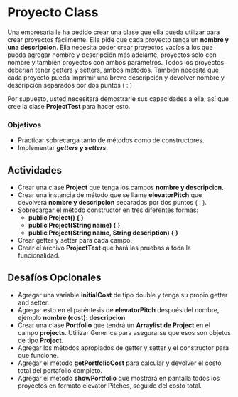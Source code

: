 # Proyecto Class
Una empresaria le ha pedido crear una clase que ella pueda utilizar para crear proyectos fácilmente. Ella pide que cada proyecto tenga un **nombre  y una descripcion**. Ella necesita poder crear proyectos vacíos a los que pueda agregar nombre y descripción más adelante, proyectos solo con nombre y también proyectos con ambos parámetros. Todos los proyectos deberían tener getters y setters, ambos métodos. También necesita que cada proyecto pueda Imprimir una breve descripción y devolver nombre y descripción separados por dos puntos ( : )

Por supuesto, usted necesitará demostrarle sus capacidades a ella, así que cree la clase **ProjectTest** para hacer esto.

### Objetivos
- Practicar sobrecarga tanto de métodos como de constructores.
- Implementar ***getters y setters***.
## Actividades
- Crear una clase **Project** que tenga los campos **nombre y descripcion.**
- Crear una instancia de método que se llame **elevatorPitch** que devolverá **nombre y descripcion** separados por dos puntos ( : ).
- Sobrecargar el método constructor en tres diferentes formas:
    * **public Project() { }**
    * **public Project(String name) { }**
    * **public Project(String name, String description) { }**
- Crear getter y setter para cada campo.
- Crear el archivo **ProjectTest** que hará las pruebas a toda la funcionalidad.
## Desafíos Opcionales
- Agregar una variable **initialCost** de tipo double y tenga su propio getter and setter.
- Agregar esto en el paréntesis de **elevatorPitch** después del nombre, ejemplo **nombre (cost): descripcion**
- Crear una clase **Portfolio** que tendrá un **Arraylist de Project** en el campo **projects**. Utilizar Generics para asegurarse que esos son objetos de tipo **Project**.
- Agregar los métodos apropiados de getter y setter y el constructor para que funcione.
- Agregar el método **getPortfolioCost** para calcular y devolver el costo total del portafolio completo.
- Agregar el método **showPortfolio** que mostrará en pantalla todos los proyectos en formato elevator Pitches, seguido del costo total.